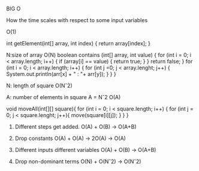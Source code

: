 BIG O

How the time scales with respect to some input variables

O(1)

int getElement(int[] array, int index) {
	return array[index];
}

N:size of array
O(N) 
boolean contains (int[] array, int value) {
	for (int i = 0; i < array.length; i++) {
		if (array[i] == value) {
			return true;
		}
	}
	return false;
}
	for (int i = 0; i < array.length; i++) {
		for (int j =0; j < array.lenght; j++) {
			System.out.println(arr[x] + " : "+ arr[y]);
		}
	}
}


N: length of square
O(Nˆ2)

A: number of elements in square
A = Nˆ2
O(A)

void moveAll(int[][] square){
	for (int i = 0; i < square.length; i++) {
		for (int j = 0; j < square.lenght; j++){
			move(square[i][j]);
		}
	}
}

1) Different steps get added.
	O(A) + O(B) -> O(A+B)

2) Drop constants
	O(A) + O(A) -> 2O(A) -> O(A)

3) Different inputs different variables
O(A) + O(B) -> O(A+B)

4) Drop non-dominant terms
O(N) + O(Nˆ2) -> O(Nˆ2)
